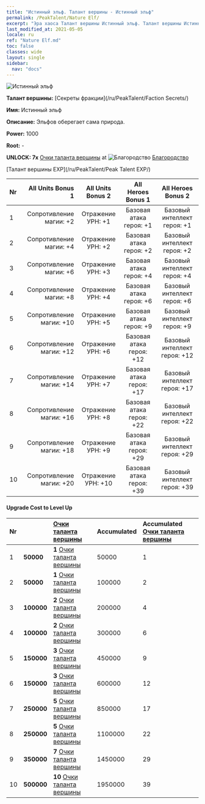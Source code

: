 ```yaml
---
title: "Истинный эльф. Талант вершины - Истинный эльф"
permalink: /PeakTalent/Nature Elf/
excerpt: "Эра хаоса Талант вершины Истинный эльф. Талант вершины Истинный эльф. Истинный эльф"
last_modified_at: 2021-05-05
locale: ru
ref: "Nature Elf.md"
toc: false
classes: wide
layout: single
sidebar:
  nav: "docs"
---
```


  ![Истинный эльф](/images/pt/talent_3007.png)

  **Талант вершины:** [Секреты фракции](/ru/PeakTalent/Faction Secrets/)

  **Имя:** Истинный эльф

  **Описание:** Эльфов оберегает сама природа.

  **Power:** 1000

  **Root:** -

  **UNLOCK: 7x** [Очки таланта вершины](/ItemsRU/con_934/) at ![Благородство](/images/pt/talent_3006.png) [Благородство](/ru/PeakTalent/Chivalry/)

  [Талант вершины EXP](/ru/PeakTalent/Peak Talent EXP/)

  | Nr | All Units Bonus 1 | All Units Bonus 2 | All Heroes Bonus 1 | All Heroes Bonus 2 |
  |:---|--------------:|:-------------:|:-------------:|:-------------:|
  | 1 | Сопротивление магии: +2 | Отражение УРН: +1 | Базовая атака героя: +1 | Базовый интеллект героя: +1 |
  | 2 | Сопротивление магии: +4 | Отражение УРН: +2 | Базовая атака героя: +2 | Базовый интеллект героя: +2 |
  | 3 | Сопротивление магии: +6 | Отражение УРН: +3 | Базовая атака героя: +4 | Базовый интеллект героя: +4 |
  | 4 | Сопротивление магии: +8 | Отражение УРН: +4 | Базовая атака героя: +6 | Базовый интеллект героя: +6 |
  | 5 | Сопротивление магии: +10 | Отражение УРН: +5 | Базовая атака героя: +9 | Базовый интеллект героя: +9 |
  | 6 | Сопротивление магии: +12 | Отражение УРН: +6 | Базовая атака героя: +12 | Базовый интеллект героя: +12 |
  | 7 | Сопротивление магии: +14 | Отражение УРН: +7 | Базовая атака героя: +17 | Базовый интеллект героя: +17 |
  | 8 | Сопротивление магии: +16 | Отражение УРН: +8 | Базовая атака героя: +22 | Базовый интеллект героя: +22 |
  | 9 | Сопротивление магии: +18 | Отражение УРН: +9 | Базовая атака героя: +29 | Базовый интеллект героя: +29 |
  | 10 | Сопротивление магии: +20 | Отражение УРН: +10 | Базовая атака героя: +39 | Базовый интеллект героя: +39 |


#### Upgrade Cost to Level Up

  | Nr | <i class="fas fa-coins"/> | [Очки таланта вершины](/ItemsRU/con_934/) | Accumulated <i class="fas fa-coins"/> | Accumulated [Очки таланта вершины](/ItemsRU/con_934/) |
  |:---|:--------------|:-------------|:-------------|:-------------|
  | 1 | **50000** | **1** [Очки таланта вершины](/ItemsRU/con_934/) | 50000 | 1 |
  | 2 | **50000** | **1** [Очки таланта вершины](/ItemsRU/con_934/) | 100000 | 2 |
  | 3 | **100000** | **2** [Очки таланта вершины](/ItemsRU/con_934/) | 200000 | 4 |
  | 4 | **100000** | **2** [Очки таланта вершины](/ItemsRU/con_934/) | 300000 | 6 |
  | 5 | **150000** | **3** [Очки таланта вершины](/ItemsRU/con_934/) | 450000 | 9 |
  | 6 | **150000** | **3** [Очки таланта вершины](/ItemsRU/con_934/) | 600000 | 12 |
  | 7 | **250000** | **5** [Очки таланта вершины](/ItemsRU/con_934/) | 850000 | 17 |
  | 8 | **250000** | **5** [Очки таланта вершины](/ItemsRU/con_934/) | 1100000 | 22 |
  | 9 | **350000** | **7** [Очки таланта вершины](/ItemsRU/con_934/) | 1450000 | 29 |
  | 10 | **500000** | **10** [Очки таланта вершины](/ItemsRU/con_934/) | 1950000 | 39 |
